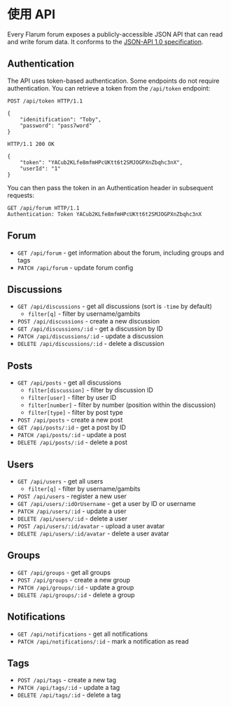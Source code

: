 # 使用 API

Every Flarum forum exposes a publicly-accessible JSON API that can read and write forum data. It conforms to the [JSON-API 1.0 specification]().

## Authentication

The API uses token-based authentication. Some endpoints do not require authentication. You can retrieve a token from the `/api/token` endpoint:

    POST /api/token HTTP/1.1

    {
        "idenitification": "Toby",
        "password": "pass7word"
    }
    
    HTTP/1.1 200 OK
    
    {
        "token": "YACub2KLfe8mfmHPcUKtt6t2SMJOGPXnZbqhc3nX",
        "userId": "1"
    }

You can then pass the token in an Authentication header in subsequent requests:

    GET /api/forum HTTP/1.1
    Authentication: Token YACub2KLfe8mfmHPcUKtt6t2SMJOGPXnZbqhc3nX

## Forum

* `GET /api/forum` - get information about the forum, including groups and tags
* `PATCH /api/forum` - update forum config

## Discussions

* `GET /api/discussions` - get all discussions (sort is `-time` by default)
    * `filter[q]` - filter by username/gambits
* `POST /api/discussions` - create a new discussion
* `GET /api/discussions/:id` - get a discussion by ID
* `PATCH /api/discussions/:id` - update a discussion
* `DELETE /api/discussions/:id` - delete a discussion

## Posts

* `GET /api/posts` - get all discussions
    * `filter[discussion]` - filter by discussion ID
    * `filter[user]` - filter by user ID
    * `filter[number]` - filter by number (position within the discussion)
    * `filter[type]` - filter by post type
* `POST /api/posts` - create a new post
* `GET /api/posts/:id` - get a post by ID
* `PATCH /api/posts/:id` - update a post
* `DELETE /api/posts/:id` - delete a post

## Users

* `GET /api/users` - get all users
    * `filter[q]` - filter by username/gambits
* `POST /api/users` - register a new user
* `GET /api/users/:idOrUsername` - get a user by ID or username
* `PATCH /api/users/:id` - update a user
* `DELETE /api/users/:id` - delete a user
* `POST /api/users/:id/avatar` - upload a user avatar
* `DELETE /api/users/:id/avatar` - delete a user avatar

## Groups

* `GET /api/groups` - get all groups
* `POST /api/groups` - create a new group
* `PATCH /api/groups/:id` - update a group
* `DELETE /api/groups/:id` - delete a group

## Notifications

* `GET /api/notifications` - get all notifications
* `PATCH /api/notifications/:id` - mark a notification as read

## Tags

* `POST /api/tags` - create a new tag
* `PATCH /api/tags/:id` - update a tag
* `DELETE /api/tags/:id` - delete a tag
